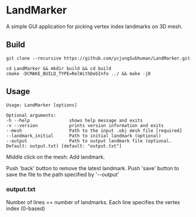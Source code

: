 # LandMarker

A simple GUI application for picking vertex index landmarks on 3D mesh.

## Build

```
git clone --recursive https://github.com/ycjungSubhuman/LandMarker.git

cd LandMarker && mkdir build && cd build
cmake -DCMAKE_BUILD_TYPE=RelWithDebInfo ../ && make -j8
```

## Usage

```
Usage: LandMarker [options] 

Optional arguments:
-h --help               shows help message and exits
-v --version            prints version information and exits
--mesh                  Path to the input .obj mesh file [required]
--landmark_initial      Path to initial landmark (optional)
--output                Path to output landmark file (optional. Default: output.txt) [default: "output.txt"]
```

Middle click on the mesh: Add landmark.

Push 'back' button to remove the latest landmark.
Push 'save' button to save the file to the path specified by '--output'

### output.txt

Number of lines == number of landmarks.
Each line specifies the vertex index (0-based)
